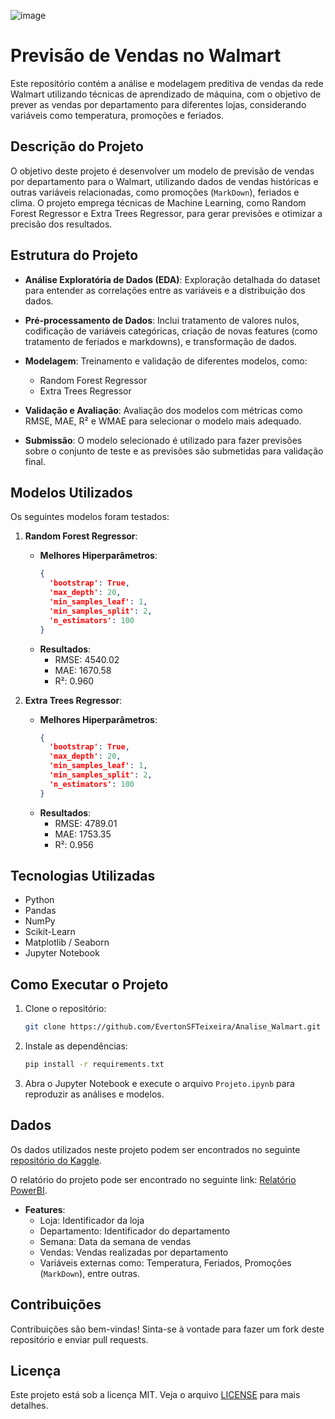 ![image](https://github.com/user-attachments/assets/80826da1-875f-4ef7-95e7-7d4bd1785e45)
# Previsão de Vendas no Walmart

Este repositório contém a análise e modelagem preditiva de vendas da rede Walmart utilizando técnicas de aprendizado de máquina, com o objetivo de prever as vendas por departamento para diferentes lojas, considerando variáveis como temperatura, promoções e feriados.

## Descrição do Projeto

O objetivo deste projeto é desenvolver um modelo de previsão de vendas por departamento para o Walmart, utilizando dados de vendas históricas e outras variáveis relacionadas, como promoções (`MarkDown`), feriados e clima. O projeto emprega técnicas de Machine Learning, como Random Forest Regressor e Extra Trees Regressor, para gerar previsões e otimizar a precisão dos resultados.

## Estrutura do Projeto

- **Análise Exploratória de Dados (EDA)**: Exploração detalhada do dataset para entender as correlações entre as variáveis e a distribuição dos dados.
- **Pré-processamento de Dados**: Inclui tratamento de valores nulos, codificação de variáveis categóricas, criação de novas features (como tratamento de feriados e markdowns), e transformação de dados.
- **Modelagem**: Treinamento e validação de diferentes modelos, como:
  - Random Forest Regressor
  - Extra Trees Regressor

- **Validação e Avaliação**: Avaliação dos modelos com métricas como RMSE, MAE, R² e WMAE para selecionar o modelo mais adequado.
- **Submissão**: O modelo selecionado é utilizado para fazer previsões sobre o conjunto de teste e as previsões são submetidas para validação final.

## Modelos Utilizados

Os seguintes modelos foram testados:

1. **Random Forest Regressor**:
   - **Melhores Hiperparâmetros**: 
     ```json
     {
       'bootstrap': True,
       'max_depth': 20,
       'min_samples_leaf': 1,
       'min_samples_split': 2,
       'n_estimators': 100
     }
     ```
   - **Resultados**:
     - RMSE: 4540.02
     - MAE: 1670.58
     - R²: 0.960

2. **Extra Trees Regressor**:
   - **Melhores Hiperparâmetros**:
     ```json
     {
       'bootstrap': True,
       'max_depth': 20,
       'min_samples_leaf': 1,
       'min_samples_split': 2,
       'n_estimators': 100
     }
     ```
   - **Resultados**:
     - RMSE: 4789.01
     - MAE: 1753.35
     - R²: 0.956


## Tecnologias Utilizadas

- Python
- Pandas
- NumPy
- Scikit-Learn
- Matplotlib / Seaborn
- Jupyter Notebook

## Como Executar o Projeto

1. Clone o repositório:
   ```bash
   git clone https://github.com/EvertonSFTeixeira/Analise_Walmart.git
   ```

2. Instale as dependências:
   ```bash
   pip install -r requirements.txt
   ```

3. Abra o Jupyter Notebook e execute o arquivo `Projeto.ipynb` para reproduzir as análises e modelos.

## Dados

Os dados utilizados neste projeto podem ser encontrados no seguinte [repositório do Kaggle](https://www.kaggle.com/c/walmart-recruiting-store-sales-forecasting/data).

O relatório do projeto pode ser encontrado no seguinte link: [Relatório PowerBI](https://app.powerbi.com/view?r=eyJrIjoiMDJhYzFhZTQtNGJmYi00YzU3LWI1N2YtYWE1NzAyNTliYWY0IiwidCI6ImVlZTdjZWEwLTZjYjUtNDc5MS05ZGMyLTFjYmQ2ZjYzNzVjNyJ9).
- **Features**:
  - Loja: Identificador da loja
  - Departamento: Identificador do departamento
  - Semana: Data da semana de vendas
  - Vendas: Vendas realizadas por departamento
  - Variáveis externas como: Temperatura, Feriados, Promoções (`MarkDown`), entre outras.

## Contribuições

Contribuições são bem-vindas! Sinta-se à vontade para fazer um fork deste repositório e enviar pull requests.

## Licença

Este projeto está sob a licença MIT. Veja o arquivo [LICENSE](LICENSE) para mais detalhes.

